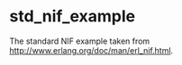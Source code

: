 std_nif_example
===============

The standard NIF example taken from http://www.erlang.org/doc/man/erl_nif.html.